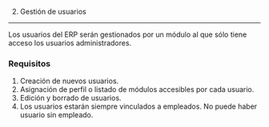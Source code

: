 2. Gestión de usuarios
---------------------------
Los usuarios del ERP serán gestionados por un módulo al que sólo tiene acceso los usuarios administradores.

### Requisitos
 1. Creación de nuevos usuarios.
 2. Asignación de perfil o listado de módulos accesibles por cada usuario.
 3. Edición y borrado de usuarios.
 4. Los usuarios estarán siempre vinculados a empleados. No puede haber usuario sin empleado.
